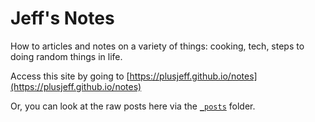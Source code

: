 # Jeff's Notes

How to articles and notes on a variety of things: cooking, tech, steps to doing random things in life.

Access this site by going to [https://plusjeff.github.io/notes](https://plusjeff.github.io/notes)

Or, you can look at the raw posts here via the [`_posts`](_posts) folder.
